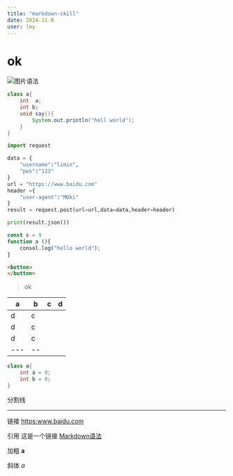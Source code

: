 ```yaml
---
title: "markdown-skill"
date: 2024-11-8
user: lmy
---
```



# ok

![图片语法](Eblog/_posts/markdown-skill/asset/2024-11-8-ok.png)

```java
class a{
    int  a;
    int b;
    void say(){
        System.out.println("hell world");
    }
}
```

```python
import request

data = {
    "username":"limin",
    "pws":"123"
}
url = "https://www.baidu.com"
header ={
    "user-agent":"MOki"
}
result = request.post(url=url,data=data,header=header)

print(result.json())
```

```javascript
const s = 9
function a (){
    consol.log("hello world");
}

```

```html
<button>
</button>
```

>ok

|a |b |c | d  |
|--|---|--|--- |
|d | c | |    |
|d | c | |    |
|d | c | |    |
|---|--| |    |

```java
class a{
    int a = 0;
    int b = 0;
}
```

分割线

-----

链接
<https:www.baidu.com>

引用
这是一个链接 [Markdown语法](https://markdown.com.cn)

加粗
**a**

斜体
*a*
